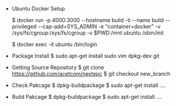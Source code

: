 
* Ubuntu Docker Setup

  $ docker run -p 4000:3000 --hostname build -ti --name build --privileged --cap-add=SYS_ADMIN -e "container=docker" -v /sys/fs/cgroup:/sys/fs/cgroup -v $PWD:/mnt ubuntu /sbin/init

  $ docker exec -it ubuntu /bin/login

* Package Install
  $ sudo apt-get install sudo vim dpkg-dev git
  

* Getting Source Repository
  $ git clone https://github.com/acetcom/nextepc
  $ git checkout new_branch

* Check Pakcage
  $ dpkg-buildpackage
  $ sudo apt-get install ....

* Build Pakcage
  $ dpkg-buildpackage
  $ sudo apt-get install ....
